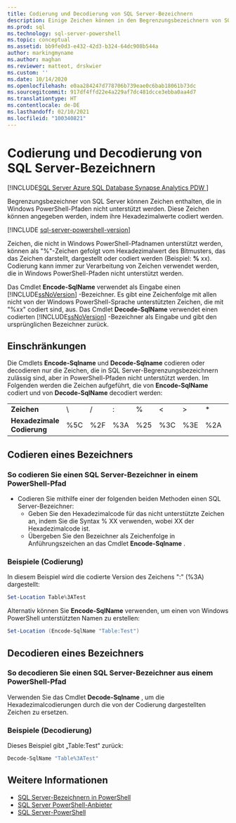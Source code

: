 ```yaml
---
title: Codierung und Decodierung von SQL Server-Bezeichnern
description: Einige Zeichen können in den Begrenzungsbezeichnern von SQL Server enthalten sein, die in Windows PowerShell-Pfaden nicht unterstützt werden. Hier erfahren Sie, wie Sie diese einschließen, indem Sie sie mit ihren hexadezimalen Werten darstellen.
ms.prod: sql
ms.technology: sql-server-powershell
ms.topic: conceptual
ms.assetid: bb9fe0d3-e432-42d3-b324-64dc908b544a
author: markingmyname
ms.author: maghan
ms.reviewer: matteot, drskwier
ms.custom: ''
ms.date: 10/14/2020
ms.openlocfilehash: e0aa284247d778706b739eae0c6bab18061b73dc
ms.sourcegitcommit: 917df4ffd22e4a229af7dc481dcce3ebba0aa4d7
ms.translationtype: HT
ms.contentlocale: de-DE
ms.lasthandoff: 02/10/2021
ms.locfileid: "100340821"
---
```

# <a name="encode-and-decode-sql-server-identifiers"></a>Codierung und Decodierung von SQL Server-Bezeichnern

[!INCLUDE[SQL Server Azure SQL Database Synapse Analytics PDW ](../includes/applies-to-version/sql-asdb-asdbmi-asa-pdw.md)]

Begrenzungsbezeichner von SQL Server können Zeichen enthalten, die in Windows PowerShell-Pfaden nicht unterstützt werden. Diese Zeichen können angegeben werden, indem ihre Hexadezimalwerte codiert werden.

[!INCLUDE [sql-server-powershell-version](../includes/sql-server-powershell-version.md)]

Zeichen, die nicht in Windows PowerShell-Pfadnamen unterstützt werden, können als "%"-Zeichen gefolgt vom Hexadezimalwert des Bitmusters, das das Zeichen darstellt, dargestellt oder codiert werden (Beispiel: **%** xx). Codierung kann immer zur Verarbeitung von Zeichen verwendet werden, die in Windows PowerShell-Pfaden nicht unterstützt werden.

Das Cmdlet **Encode-SqlName** verwendet als Eingabe einen [!INCLUDE[ssNoVersion](../includes/ssnoversion-md.md)] -Bezeichner. Es gibt eine Zeichenfolge mit allen nicht von der Windows PowerShell-Sprache unterstützten Zeichen, die mit "%xx" codiert sind, aus. Das Cmdlet **Decode-SqlName** verwendet einen codierten [!INCLUDE[ssNoVersion](../includes/ssnoversion-md.md)] -Bezeichner als Eingabe und gibt den ursprünglichen Bezeichner zurück.  

## <a name="limitations-and-restrictions"></a>Einschränkungen

Die Cmdlets **Encode-Sqlname** und **Decode-Sqlname** codieren oder decodieren nur die Zeichen, die in SQL Server-Begrenzungsbezeichnern zulässig sind, aber in PowerShell-Pfaden nicht unterstützt werden. Im Folgenden werden die Zeichen aufgeführt, die von **Encode-SqlName** codiert und von **Decode-SqlName** decodiert werden:

|||||||||||||
|-|-|-|-|-|-|-|-|-|-|-|-|
|**Zeichen**|\ |/|:|%|\<|>|*|?|[|]|&#124;|  
|**Hexadezimale Codierung**|%5C|%2F|%3A|%25|%3C|%3E|%2A|%3F|%5B|%5D|%7C|

## <a name="encoding-an-identifier"></a>Codieren eines Bezeichners  

### <a name="to-encode-a-sql-server-identifier-in-a-powershell-path"></a>So codieren Sie einen SQL Server-Bezeichner in einem PowerShell-Pfad

- Codieren Sie mithilfe einer der folgenden beiden Methoden einen SQL Server-Bezeichner:
    - Geben Sie den Hexadezimalcode für das nicht unterstützte Zeichen an, indem Sie die Syntax % XX verwenden, wobei XX der Hexadezimalcode ist.
    - Übergeben Sie den Bezeichner als Zeichenfolge in Anführungszeichen an das Cmdlet **Encode-Sqlname** .

### <a name="examples-encoding"></a>Beispiele (Codierung)

In diesem Beispiel wird die codierte Version des Zeichens ":" (%3A) dargestellt:

```powershell
Set-Location Table%3ATest
```

Alternativ können Sie **Encode-SqlName** verwenden, um einen von Windows PowerShell unterstützten Namen zu erstellen:

```powershell
Set-Location (Encode-SqlName "Table:Test")
```

## <a name="decoding-an-identifier"></a>Decodieren eines Bezeichners

### <a name="to-decode-a-sql-server-identifier-from-a-powershell-path"></a>So decodieren Sie einen SQL Server-Bezeichner aus einem PowerShell-Pfad

Verwenden Sie das Cmdlet **Decode-Sqlname** , um die Hexadezimalcodierungen durch die von der Codierung dargestellten Zeichen zu ersetzen.

### <a name="examples-decoding"></a>Beispiele (Decodierung)

Dieses Beispiel gibt „Table:Test“ zurück:

```powershell
Decode-SqlName "Table%3ATest"
```

## <a name="see-also"></a>Weitere Informationen

- [SQL Server-Bezeichnern in PowerShell](sql-server-identifiers-in-powershell.md)
- [SQL Server PowerShell-Anbieter](sql-server-powershell-provider.md)
- [SQL Server-PowerShell](sql-server-powershell.md)  
